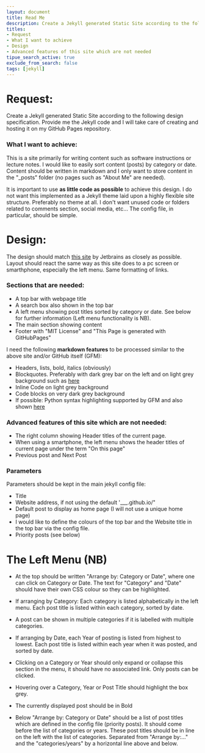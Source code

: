 ```yaml
---
layout: document
title: Read Me
description: Create a Jekyll generated Static Site according to the following design specification. Provide me the Jekyll code and I will take care of creating and hosting it on my GitHub Pages repository.
titles:
- Request
- What I want to achieve
- Design
- Advanced features of this site which are not needed
tipue_search_active: true
exclude_from_search: false
tags: [jekyll]
---
```


# Request:

Create a Jekyll generated Static Site according to the following design specification. Provide me the Jekyll code and I will take care of creating and hosting it on my GitHub Pages repository.

### What I want to achieve:

This is a site primarily for writing content such as software instructions or lecture notes. I would like to easily sort content (posts) by category or date. Content should be written in markdown and I only want to store content in the "_posts" folder (no pages such as "About Me" are needed).

It is important to use **as little code as possible** to achieve this design. I do not want this implemented as a Jekyll theme laid upon a highly flexible site structure. Preferably no theme at all. I don't want unused code or folders related to comments section, social media, etc... The config file, in particular, should be simple.

# Design:
The design should match [this site](https://www.jetbrains.com/help/pycharm) by Jetbrains as closely as possible. Layout should react the same way as this site does to a pc screen or smarthphone, especially the left menu. Same formatting of links. 

### Sections that are needed:
- A top bar with webpage title
- A search box also shown in the top bar
- A left menu showing post titles sorted by category or date. See below for further information (Left menu functionality is NB).
- The main section showing content
- Footer with "MIT License" and "This Page is generated with GitHubPages"

I need the following **markdown features** to be processed similar to the above site and/or GitHub itself (GFM):
- Headers, lists, bold, italics (obviously)
- Blockquotes. Preferably with dark grey bar on the left and on light grey background such as [here](https://www.markdownguide.org/basic-syntax/)
- Inline Code on light grey background
- Code blocks on very dark grey background 
- If possible: Python syntax highlighting supported by GFM and also shown [here](https://github.com/adam-p/markdown-here/wiki/Markdown-Cheatsheet)

### Advanced features of this site which are not needed:
- The right column showing Header titles of the current page.
- When using a smartphone, the left menu shows the header titles of current page under the term "On this page"
- Previous post and Next Post


### Parameters 
Parameters should be kept in the main jekyll config file:
- Title
- Website address, if not using the default '___.github.io/"
- Default post to display as home page (I will not use a unique home page)
- I would like to define the colours of the top bar and the Website title in the top bar via the config file.
- Priority posts (see below)

# The Left Menu (NB)
- At the top should be written "Arrange by: Category or Date", where one can click on Category or Date. The text for "Category" and "Date" should have their own CSS colour so they can be highlighted.

- If arranging by Category: Each category is listed alphabetically in the left menu. Each post title is listed within each category, sorted by date.
- A post can be shown in multiple categories if it is labelled with multiple categories.

- If arranging by Date, each Year of posting is listed from highest to lowest. Each post title is listed within each year when it was posted, and sorted by date.

- Clicking on a Category or Year should only expand or collapse this section in the menu, it should have no associated link. Only posts can be clicked.
- Hovering over a Category, Year or Post Title should highlight the box grey.
- The currently displayed post should be in Bold

- Below "Arrange by: Category or Date" should be a list of post titles which are defined in the config file (priority posts). It should come before the list of categories or years. These post titles should be in line on the left with the list of categories. Separated from "Arrange by:..." and the "categories/years" by a horizontal line above and below. 